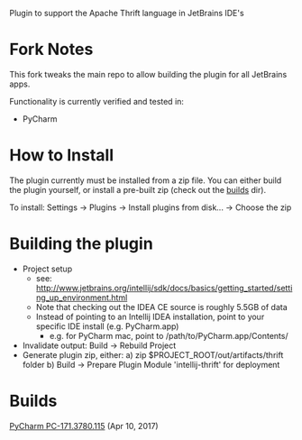 Plugin to support the Apache Thrift language in JetBrains IDE's

Fork Notes
==========

This fork tweaks the main repo to allow building the plugin for all JetBrains apps.

Functionality is currently verified and tested in:
- PyCharm


How to Install
===============

The plugin currently must be installed from a zip file.  You can either
build the plugin yourself, or install a pre-built zip (check out the [builds](builds) dir).

To install: Settings -> Plugins -> Install plugins from disk... -> Choose the zip


Building the plugin
===================

* Project setup
  * see: http://www.jetbrains.org/intellij/sdk/docs/basics/getting_started/setting_up_environment.html
  * Note that checking out the IDEA CE source is roughly 5.5GB of data
  * Instead of pointing to an Intellij IDEA installation, point to your specific IDE install (e.g. PyCharm.app)
    * e.g. for PyCharm mac, point to /path/to/PyCharm.app/Contents/
* Invalidate output: Build -> Rebuild Project
* Generate plugin zip, either:
  a) zip $PROJECT_ROOT/out/artifacts/thrift folder
  b) Build -> Prepare Plugin Module 'intellij-thrift' for deployment

Builds
======

[PyCharm PC-171.3780.115](builds/intellij-thrift-PC-171.3780.115.zip) (Apr 10, 2017)
